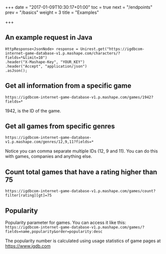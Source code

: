 +++
date = "2017-01-09T10:30:17+01:00"
toc = true
next = "/endpoints"
prev = "/basics"
weight = 3
title = "Examples"

+++

## An example request in Java

```
HttpResponse<JsonNode> response = Unirest.get("https://igdbcom-internet-game-database-v1.p.mashape.com/characters/?fields=*&limit=10")
.header("X-Mashape-Key", "YOUR_KEY")
.header("Accept", "application/json")
.asJson();
```

## Get all information from a specific game

`https://igdbcom-internet-game-database-v1.p.mashape.com/games/1942?fields=*`

1942, is the ID of the game.

## Get all games from specific genres

`https://igdbcom-internet-game-database-v1.p.mashape.com/genres/12,9,11?fields=*`

Notice you can comma separate multiple IDs (12, 9 and 11). You can do this with games, companies and anything else.

## Count total games that have a rating higher than 75

`https://igdbcom-internet-game-database-v1.p.mashape.com/games/count?filter[rating][gt]=75`

## Popularity

Popularity parameter for games. You can access it like this:
`https://igdbcom-internet-game-database-v1.p.mashape.com/games/?fields=name,popularity&order=popularity:desc`

The popularity number is calculated using usage statistics of game pages at https://www.igdb.com
